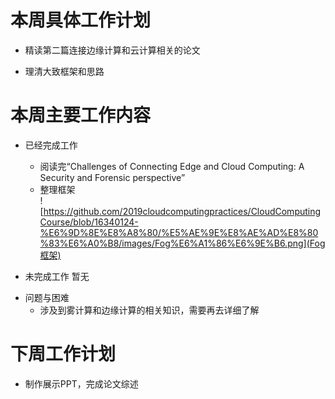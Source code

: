 # 本周具体工作计划  
+ 精读第二篇连接边缘计算和云计算相关的论文  
- 理清大致框架和思路  
  
# 本周主要工作内容  
+ 已经完成工作  
    - 阅读完“Challenges of Connecting Edge and Cloud Computing: A Security and Forensic perspective”  
    + 整理框架  
    ![https://github.com/2019cloudcomputingpractices/CloudComputingCourse/blob/16340124-%E6%9D%8E%E8%A8%80/%E5%AE%9E%E8%AE%AD%E8%80%83%E6%A0%B8/images/Fog%E6%A1%86%E6%9E%B6.png](Fog框架)  
    
+ 未完成工作 暂无  
  
- 问题与困难  
    + 涉及到雾计算和边缘计算的相关知识，需要再去详细了解
  
# 下周工作计划  
+ 制作展示PPT，完成论文综述

